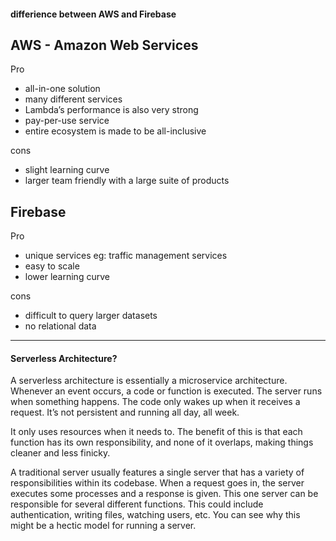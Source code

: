 #### differience between AWS and Firebase

## AWS - Amazon Web Services

Pro

- all-in-one solution
- many different services
- Lambda’s performance is also very strong
- pay-per-use service
- entire ecosystem is made to be all-inclusive

cons

- slight learning curve
- larger team friendly with a large suite of products

## Firebase

Pro

- unique services eg: traffic management services
- easy to scale
- lower learning curve

cons

- difficult to query larger datasets
- no relational data

---

#### Serverless Architecture?

A serverless architecture is essentially a microservice architecture. Whenever an event occurs, a code or function is executed. The server runs when something happens. The code only wakes up when it receives a request. It’s not persistent and running all day, all week.

It only uses resources when it needs to. The benefit of this is that each function has its own responsibility, and none of it overlaps, making things cleaner and less finicky.

A traditional server usually features a single server that has a variety of responsibilities within its codebase. When a request goes in, the server executes some processes and a response is given.
This one server can be responsible for several different functions. This could include authentication, writing files, watching users, etc. You can see why this might be a hectic model for running a server.
